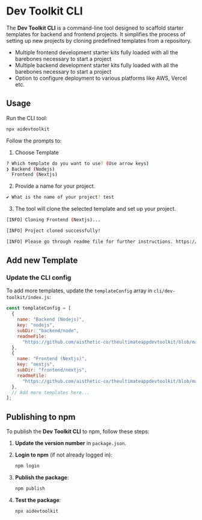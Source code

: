 # Dev Toolkit CLI

The **Dev Toolkit CLI** is a command-line tool designed to scaffold starter templates for backend and frontend projects. It simplifies the process of setting up new projects by cloning predefined templates from a repository.

- Multiple frontend development starter kits fully loaded with all the barebones necessary to start a project
- Multiple backend development starter kits fully loaded with all the barebones necessary to start a project
- Option to configure deployment to various platforms like AWS, Vercel etc.

## Usage

Run the CLI tool:

```bash
npx aidevtoolkit
```

Follow the prompts to:

1. Choose Template

```bash
? Which template do you want to use? (Use arrow keys)
❯ Backend (Nodejs)
  Frontend (Nextjs)
```

2. Provide a name for your project.

```bash
✔ What is the name of your project? test
```

3. The tool will clone the selected template and set up your project.

```bash
[INFO] Cloning Frontend (Nextjs)...

[INFO] Project cloned successfully!

[INFO] Please go through readme file for further instructions. https://github.com/aisthetic-co/theultimateappdevtoolkit/blob/main/frontend/nextjs/README.md
```

## Add new Template

### Update the CLI config

To add more templates, update the `templateConfig` array in `cli/dev-toolkit/index.js`:

```javascript
const templateConfig = [
  {
    name: "Backend (Nodejs)",
    key: "nodejs",
    subDir: "backend/node",
    readmeFile:
      "https://github.com/aisthetic-co/theultimateappdevtoolkit/blob/main/backend/node/README.md",
  },
  {
    name: "Frontend (Nextjs)",
    key: "nextjs",
    subDir: "frontend/nextjs",
    readmeFile:
      "https://github.com/aisthetic-co/theultimateappdevtoolkit/blob/main/frontend/nextjs/README.md",
  },
  // Add more templates here...
];
```

## Publishing to npm

To publish the **Dev Toolkit CLI** to npm, follow these steps:

1. **Update the version number** in `package.json`.

2. **Login to npm** (if not already logged in):

   ```bash
   npm login
   ```

3. **Publish the package**:

   ```bash
   npm publish
   ```

4. **Test the package**:

   ```bash
   npx aidevtoolkit
   ```
